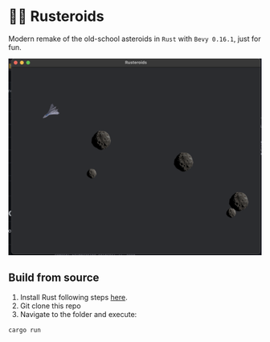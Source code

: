 # 🦀🚀 Rusteroids

Modern remake of the old-school asteroids in `Rust` with `Bevy 0.16.1`, just for fun.

![screenshot](screenshot.png)

## Build from source

1. Install Rust following steps [here](https://www.rust-lang.org/tools/install).
2. Git clone this repo
3. Navigate to the folder and execute:

```bash
cargo run
```